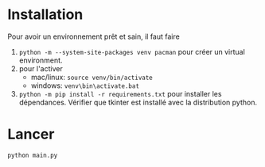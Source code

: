 # Installation

Pour avoir un environnement prêt et sain, il faut faire
1. ```python -m --system-site-packages venv pacman``` pour créer un virtual environment.
2. pour l'activer
   - mac/linux: ```source venv/bin/activate```
   - windows: ```venv\bin\activate.bat```
3. ```python -m pip install -r requirements.txt``` pour installer les dépendances. Vérifier que tkinter est installé avec la distribution python.

# Lancer
```python main.py```
